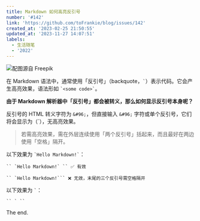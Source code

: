 ```yaml
---
title: Markdown 如何高亮反引号
number: '#142'
link: 'https://github.com/toFrankie/blog/issues/142'
created_at: '2023-02-25 21:50:55'
updated_at: '2023-11-27 14:07:51'
labels:
  - 生活随笔
  - '2022'
---
```

![配图源自 Freepik](https://upload-images.jianshu.io/upload_images/5128488-e03fe77f74b5c063.jpeg?imageMogr2/auto-orient/strip%7CimageView2/2/w/1240)


在 Markdown 语法中，通常使用「反引号」（backquote，`` ` ``）表示代码。它会产生高亮效果，语法形如 `` `<some code>` ``。

**由于 Markdown 解析器中「反引号」都会被转义，那么如何显示反引号本身呢？**

反引号的 HTML 转义字符为 `&#96;`，但直接输入 `&#96;` 字符或单个反引号，它们将会显示为（&#96;），无高亮效果。

> 若需高亮效果，需在外层连续使用「两个反引号」括起来，而且最好在两边使用「空格」隔开。

以下效果为 `` `Hello Markdown!` ``：

```text
`` `Hello Markdown!` `` ✅ 有效

`` `Hello Markdown!``` ❌ 无效，末尾的三个反引号需空格隔开
```

以下效果为 `` ` ``：

```text
`` ` ``
````

The end.
